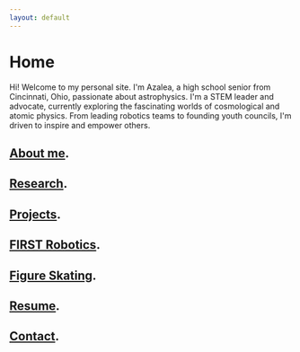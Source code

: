 ```yaml
---
layout: default
---
```


# Home

Hi! Welcome to my personal site. I'm Azalea, a high school senior from Cincinnati, Ohio, passionate about astrophysics.  I'm a STEM leader and advocate, currently exploring the fascinating worlds of cosmological and atomic physics. From leading robotics teams to founding youth councils, I'm driven to inspire and empower others.

## [About me](./about-me.md).

## [Research](./research.md).

## [Projects](./projects.md).

## [FIRST Robotics](./first.md).

## [Figure Skating](./igureskating.md).

## [Resume](./resume.md).

## [Contact](./contact.md).
